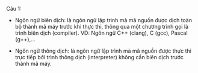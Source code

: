 Câu 1:

- Ngôn ngữ biên dịch: là ngôn ngữ lập trình mà mã nguồn được dịch toàn bộ thành mã máy trước khi thực thi, thông qua một chương trình gọi là trình biên dịch (compiler).
  VD: Ngôn ngữ C++ (clang), C (gcc), Pascal (g++),...

- Ngôn ngữ thông dịch: là ngôn ngữ lập trình mà mã nguồn được thực thi trực tiếp bởi trình thông dịch (interpreter) không cần biên dịch trước thành mã máy.

